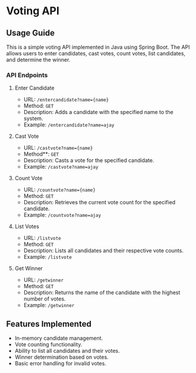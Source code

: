# Voting API

## Usage Guide

This is a simple voting API implemented in Java using Spring Boot. The API allows users to enter candidates, cast votes, count votes, list candidates, and determine the winner.

### API Endpoints

1. Enter Candidate
   - URL: `/entercandidate?name={name}`
   - Method: `GET`
   - Description: Adds a candidate with the specified name to the system.
   - Example: `/entercandidate?name=ajay`

2. Cast Vote
   - URL: `/castvote?name={name}`
   - Method**: `GET`
   - Description: Casts a vote for the specified candidate.
   - Example: `/castvote?name=ajay`

3. Count Vote
   - URL: `/countvote?name={name}`
   - Method: `GET`
   - Description: Retrieves the current vote count for the specified candidate.
   - Example: `/countvote?name=ajay`

4. List Votes
   - URL: `/listvote`
   - Method: `GET`
   - Description: Lists all candidates and their respective vote counts.
   - Example: `/listvote`

5. Get Winner
   - URL: `/getwinner`
   - Method: `GET`
   - Description: Returns the name of the candidate with the highest number of votes.
   - Example: `/getwinner`

## Features Implemented
- In-memory candidate management.
- Vote counting functionality.
- Ability to list all candidates and their votes.
- Winner determination based on votes.
- Basic error handling for invalid votes.
